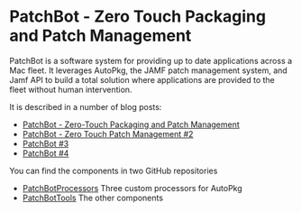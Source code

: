 # PatchBot - Zero Touch Packaging and Patch Management

PatchBot is a software system for providing up to date applications across a Mac fleet. It leverages AutoPkg, the JAMF patch management system, and Jamf API to build a total solution where applications are provided to the fleet without human intervention.

It is described in a number of blog posts:

  - [PatchBot - Zero-Touch Packaging and Patch Management](https://macintoshguy.wordpress.com/patchbot/)
  - [PatchBot - Zero Touch Patch Management #2](https://macintoshguy.wordpress.com/patchbot-2/)
  - [PatchBot #3](https://macintoshguy.wordpress.com/patchbot-3/)
  - [PatchBot #4](https://macintoshguy.wordpress.com/patchbot-4)
  
 You can find the components in two GitHub repositories
 
  - [PatchBotProcessors](https://github.com/Honestpuck/PatchBotProcessors) Three custom processors for AutoPkg
  - [PatchBotTools](https://github.com/Honestpuck/PatchBotTools) The other components
 
